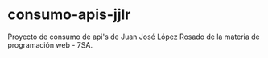 # consumo-apis-jjlr
Proyecto de consumo de api's de Juan José López Rosado de la materia de programación web - 7SA.
